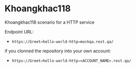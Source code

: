 # Khoangkhac118 
Khoangkhac118 scenario for a HTTP service

Endpoint URL:
* `https://Greet→hello-world-http→mockqa.rest.qa/`

if you clonned the repository into your own account:
* `https://Greet→hello-world-http→<ACCOUNT_NAME>.rest.qa/` 
